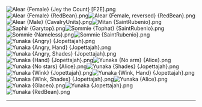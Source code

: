 ![Alear {Female} {Jey the Count} [F2E].png](https://raw.githubusercontent.com/Klokinator/FE-Repo/main/Portrait%20Repository/FE17%20Mugs%20(Engage)/Alear%20(Female)%20%7BJey%20the%20Count%7D%20%5BF2E%5D.png "Alear {Female} {Jey the Count} [F2E].png")![Alear {Female} {RedBean}.png](https://raw.githubusercontent.com/Klokinator/FE-Repo/main/Portrait%20Repository/FE17%20Mugs%20(Engage)/Alear%20(Female)%20%7BRedBean%7D.png "Alear {Female} {RedBean}.png")![Alear {Female, reversed} {RedBean}.png](https://raw.githubusercontent.com/Klokinator/FE-Repo/main/Portrait%20Repository/FE17%20Mugs%20(Engage)/Alear%20(Female,%20reversed)%20%7BRedBean%7D.png "Alear {Female, reversed} {RedBean}.png")![Alear {Male} {CavalryUnits}.png](https://raw.githubusercontent.com/Klokinator/FE-Repo/main/Portrait%20Repository/FE17%20Mugs%20(Engage)/Alear%20(Male)%20%7BCavalryUnits%7D.png "Alear {Male} {CavalryUnits}.png")![Mitan {SaintRubenio}.png](https://raw.githubusercontent.com/Klokinator/FE-Repo/main/Portrait%20Repository/FE17%20Mugs%20(Engage)/Mitan%20%7BSaintRubenio%7D.png "Mitan {SaintRubenio}.png")![Saphir {Garytop}.png](https://raw.githubusercontent.com/Klokinator/FE-Repo/main/Portrait%20Repository/FE17%20Mugs%20(Engage)/Saphir%20%7BGarytop%7D.png "Saphir {Garytop}.png")![Sommie {Tophat} {SaintRubenio}.png](https://raw.githubusercontent.com/Klokinator/FE-Repo/main/Portrait%20Repository/FE17%20Mugs%20(Engage)/Sommie%20(Tophat)%20%7BSaintRubenio%7D.png "Sommie {Tophat} {SaintRubenio}.png")![Sommie {Nameless}.png](https://raw.githubusercontent.com/Klokinator/FE-Repo/main/Portrait%20Repository/FE17%20Mugs%20(Engage)/Sommie%20%7BNameless%7D.png "Sommie {Nameless}.png")![Sommie {SaintRubenio}.png](https://raw.githubusercontent.com/Klokinator/FE-Repo/main/Portrait%20Repository/FE17%20Mugs%20(Engage)/Sommie%20%7BSaintRubenio%7D.png "Sommie {SaintRubenio}.png")![Yunaka {Angry} {Jopettajah}.png](https://raw.githubusercontent.com/Klokinator/FE-Repo/main/Portrait%20Repository/FE17%20Mugs%20(Engage)/Yunaka%20(Angry)%20%7BJopettajah%7D.png "Yunaka {Angry} {Jopettajah}.png")![Yunaka {Angry, Hand} {Jopettajah}.png](https://raw.githubusercontent.com/Klokinator/FE-Repo/main/Portrait%20Repository/FE17%20Mugs%20(Engage)/Yunaka%20(Angry,%20Hand)%20%7BJopettajah%7D.png "Yunaka {Angry, Hand} {Jopettajah}.png")![Yunaka {Angry, Shades} {Jopettajah}.png](https://raw.githubusercontent.com/Klokinator/FE-Repo/main/Portrait%20Repository/FE17%20Mugs%20(Engage)/Yunaka%20(Angry,%20Shades)%20%7BJopettajah%7D.png "Yunaka {Angry, Shades} {Jopettajah}.png")![Yunaka {Hand} {Jopettajah}.png](https://raw.githubusercontent.com/Klokinator/FE-Repo/main/Portrait%20Repository/FE17%20Mugs%20(Engage)/Yunaka%20(Hand)%20%7BJopettajah%7D.png "Yunaka {Hand} {Jopettajah}.png")![Yunaka {No arm} {Alice}.png](https://raw.githubusercontent.com/Klokinator/FE-Repo/main/Portrait%20Repository/FE17%20Mugs%20(Engage)/Yunaka%20(No%20arm)%20%7BAlice%7D.png "Yunaka {No arm} {Alice}.png")![Yunaka {No stars} {Alice}.png](https://raw.githubusercontent.com/Klokinator/FE-Repo/main/Portrait%20Repository/FE17%20Mugs%20(Engage)/Yunaka%20(No%20stars)%20%7BAlice%7D.png "Yunaka {No stars} {Alice}.png")![Yunaka {Shades} {Jopettajah}.png](https://raw.githubusercontent.com/Klokinator/FE-Repo/main/Portrait%20Repository/FE17%20Mugs%20(Engage)/Yunaka%20(Shades)%20%7BJopettajah%7D.png "Yunaka {Shades} {Jopettajah}.png")![Yunaka {Wink} {Jopettajah}.png](https://raw.githubusercontent.com/Klokinator/FE-Repo/main/Portrait%20Repository/FE17%20Mugs%20(Engage)/Yunaka%20(Wink)%20%7BJopettajah%7D.png "Yunaka {Wink} {Jopettajah}.png")![Yunaka {Wink, Hand} {Jopettajah}.png](https://raw.githubusercontent.com/Klokinator/FE-Repo/main/Portrait%20Repository/FE17%20Mugs%20(Engage)/Yunaka%20(Wink,%20Hand)%20%7BJopettajah%7D.png "Yunaka {Wink, Hand} {Jopettajah}.png")![Yunaka {Wink, Shades} {Jopettajah}.png](https://raw.githubusercontent.com/Klokinator/FE-Repo/main/Portrait%20Repository/FE17%20Mugs%20(Engage)/Yunaka%20(Wink,%20Shades)%20%7BJopettajah%7D.png "Yunaka {Wink, Shades} {Jopettajah}.png")![Yunaka {Alice}.png](https://raw.githubusercontent.com/Klokinator/FE-Repo/main/Portrait%20Repository/FE17%20Mugs%20(Engage)/Yunaka%20%7BAlice%7D.png "Yunaka {Alice}.png")![Yunaka {Glaceo}.png](https://raw.githubusercontent.com/Klokinator/FE-Repo/main/Portrait%20Repository/FE17%20Mugs%20(Engage)/Yunaka%20%7BGlaceo%7D.png "Yunaka {Glaceo}.png")![Yunaka {Jopettajah}.png](https://raw.githubusercontent.com/Klokinator/FE-Repo/main/Portrait%20Repository/FE17%20Mugs%20(Engage)/Yunaka%20%7BJopettajah%7D.png "Yunaka {Jopettajah}.png")![Yunaka {RedBean}.png](https://raw.githubusercontent.com/Klokinator/FE-Repo/main/Portrait%20Repository/FE17%20Mugs%20(Engage)/Yunaka%20%7BRedBean%7D.png "Yunaka {RedBean}.png")



----

